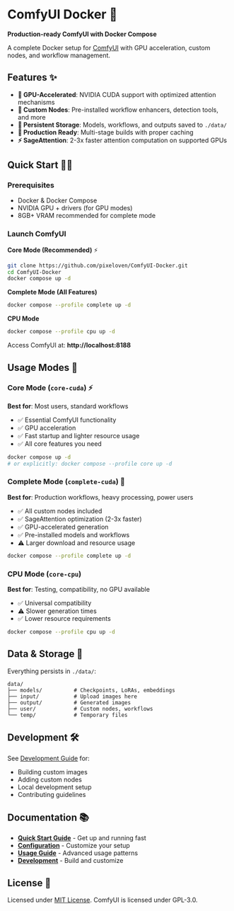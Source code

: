 # ComfyUI Docker 🐳

**Production-ready ComfyUI with Docker Compose**

A complete Docker setup for [ComfyUI](https://github.com/comfyanonymous/ComfyUI) with GPU acceleration, custom nodes, and workflow management.

## Features ✨

- **🚀 GPU-Accelerated**: NVIDIA CUDA support with optimized attention mechanisms  
- **🔧 Custom Nodes**: Pre-installed workflow enhancers, detection tools, and more
- **📁 Persistent Storage**: Models, workflows, and outputs saved to `./data/`
- **🐳 Production Ready**: Multi-stage builds with proper caching
- **⚡ SageAttention**: 2-3x faster attention computation on supported GPUs

## Quick Start 🏃‍♂️

### Prerequisites
- Docker & Docker Compose
- NVIDIA GPU + drivers (for GPU modes)
- 8GB+ VRAM recommended for complete mode

### Launch ComfyUI

**Core Mode (Recommended)** ⚡
```bash
git clone https://github.com/pixeloven/ComfyUI-Docker.git
cd ComfyUI-Docker
docker compose up -d
```

**Complete Mode (All Features)**
```bash
docker compose --profile complete up -d
```

**CPU Mode**
```bash
docker compose --profile cpu up -d
```

Access ComfyUI at: **http://localhost:8188**

## Usage Modes 🎯

### Core Mode (`core-cuda`) ⚡

**Best for**: Most users, standard workflows
- ✅ Essential ComfyUI functionality
- ✅ GPU acceleration
- ✅ Fast startup and lighter resource usage
- ✅ All core features you need

```bash
docker compose up -d
# or explicitly: docker compose --profile core up -d
```

### Complete Mode (`complete-cuda`) 🚀

**Best for**: Production workflows, heavy processing, power users
- ✅ All custom nodes included
- ✅ SageAttention optimization (2-3x faster)
- ✅ GPU-accelerated generation  
- ✅ Pre-installed models and workflows
- ⚠️  Larger download and resource usage

```bash
docker compose --profile complete up -d
```

### CPU Mode (`core-cpu`)

**Best for**: Testing, compatibility, no GPU available
- ✅ Universal compatibility
- ⚠️  Slower generation times
- ✅ Lower resource requirements

```bash
docker compose --profile cpu up -d
```

## Data & Storage 💾

Everything persists in `./data/`:
```
data/
├── models/          # Checkpoints, LoRAs, embeddings
├── input/           # Upload images here  
├── output/          # Generated images
├── user/            # Custom nodes, workflows
└── temp/            # Temporary files
```

## Development 🛠️

See [Development Guide](docs/development-guides/development.md) for:
- Building custom images
- Adding custom nodes
- Local development setup
- Contributing guidelines

## Documentation 📚

- **[Quick Start Guide](docs/user-guides/quick-start.md)** - Get up and running fast
- **[Configuration](docs/user-guides/configuration.md)** - Customize your setup  
- **[Usage Guide](docs/user-guides/usage.md)** - Advanced usage patterns
- **[Development](docs/development-guides/development.md)** - Build and customize

## License 📄

Licensed under [MIT License](LICENSE). ComfyUI is licensed under GPL-3.0.
